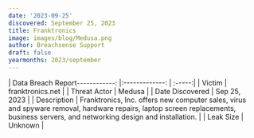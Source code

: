 ```yaml
---
date: '2023-09-25'
discovered: September 25, 2023
title: Franktronics
image: images/blog/Medusa.png
author: Breachsense Support
draft: false
yearmonths: 2023/september
---
```


| Data Breach Report------------:     |:-------------:    | :-----:|
| Victim      | franktronics.net      | 
| Threat Actor      | Medusa      | 
| Date Discovered      | Sep 25, 2023      | 
| Description      | Franktronics, Inc. offers new computer sales, virus and spyware removal, hardware repairs, laptop screen replacements, business servers, and networking design and installation.      | 
| Leak Size      | Unknown      | 

